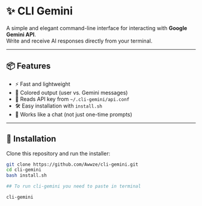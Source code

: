 # ✨ CLI Gemini

A simple and elegant command-line interface for interacting with **Google Gemini API**.  
Write and receive AI responses directly from your terminal.

---

## 📦 Features
- ⚡ Fast and lightweight
- 🎨 Colored output (user vs. Gemini messages)
- 🔑 Reads API key from `~/.cli-gemini/api.conf`
- 🛠 Easy installation with `install.sh`
- 💬 Works like a chat (not just one-time prompts)

---

## 🚀 Installation

Clone this repository and run the installer:

```bash
git clone https://github.com/Awwze/cli-gemini.git
cd cli-gemini
bash install.sh

## To run cli-gemini you need to paste in terminal

cli-gemini
